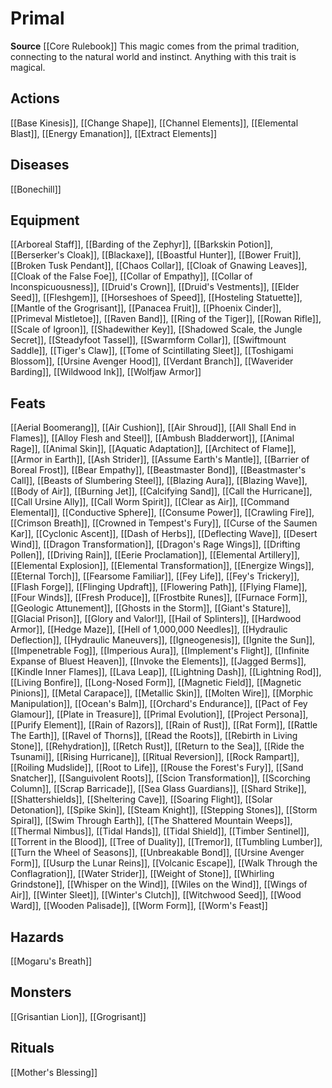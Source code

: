 ﻿---
id: '134'
name: Primal
rarity: Common
source: '[[DATABASE/source/Core Rulebook|Core Rulebook]]'
trait:
- Primal
type: Trait

---
# Primal

**Source** [[Core Rulebook]] 
This magic comes from the primal tradition, connecting to the natural world and instinct. Anything with this trait is magical.

## Actions

[[Base Kinesis]], [[Change Shape]], [[Channel Elements]], [[Elemental Blast]], [[Energy Emanation]], [[Extract Elements]]

## Diseases

[[Bonechill]]

## Equipment

[[Arboreal Staff]], [[Barding of the Zephyr]], [[Barkskin Potion]], [[Berserker's Cloak]], [[Blackaxe]], [[Boastful Hunter]], [[Bower Fruit]], [[Broken Tusk Pendant]], [[Chaos Collar]], [[Cloak of Gnawing Leaves]], [[Cloak of the False Foe]], [[Collar of Empathy]], [[Collar of Inconspicuousness]], [[Druid's Crown]], [[Druid's Vestments]], [[Elder Seed]], [[Fleshgem]], [[Horseshoes of Speed]], [[Hosteling Statuette]], [[Mantle of the Grogrisant]], [[Panacea Fruit]], [[Phoenix Cinder]], [[Primeval Mistletoe]], [[Raven Band]], [[Ring of the Tiger]], [[Rowan Rifle]], [[Scale of Igroon]], [[Shadewither Key]], [[Shadowed Scale, the Jungle Secret]], [[Steadyfoot Tassel]], [[Swarmform Collar]], [[Swiftmount Saddle]], [[Tiger's Claw]], [[Tome of Scintillating Sleet]], [[Toshigami Blossom]], [[Ursine Avenger Hood]], [[Verdant Branch]], [[Waverider Barding]], [[Wildwood Ink]], [[Wolfjaw Armor]]

## Feats

[[Aerial Boomerang]], [[Air Cushion]], [[Air Shroud]], [[All Shall End in Flames]], [[Alloy Flesh and Steel]], [[Ambush Bladderwort]], [[Animal Rage]], [[Animal Skin]], [[Aquatic Adaptation]], [[Architect of Flame]], [[Armor in Earth]], [[Ash Strider]], [[Assume Earth's Mantle]], [[Barrier of Boreal Frost]], [[Bear Empathy]], [[Beastmaster Bond]], [[Beastmaster's Call]], [[Beasts of Slumbering Steel]], [[Blazing Aura]], [[Blazing Wave]], [[Body of Air]], [[Burning Jet]], [[Calcifying Sand]], [[Call the Hurricane]], [[Call Ursine Ally]], [[Call Worm Spirit]], [[Clear as Air]], [[Command Elemental]], [[Conductive Sphere]], [[Consume Power]], [[Crawling Fire]], [[Crimson Breath]], [[Crowned in Tempest's Fury]], [[Curse of the Saumen Kar]], [[Cyclonic Ascent]], [[Dash of Herbs]], [[Deflecting Wave]], [[Desert Wind]], [[Dragon Transformation]], [[Dragon's Rage Wings]], [[Drifting Pollen]], [[Driving Rain]], [[Eerie Proclamation]], [[Elemental Artillery]], [[Elemental Explosion]], [[Elemental Transformation]], [[Energize Wings]], [[Eternal Torch]], [[Fearsome Familiar]], [[Fey Life]], [[Fey's Trickery]], [[Flash Forge]], [[Flinging Updraft]], [[Flowering Path]], [[Flying Flame]], [[Four Winds]], [[Fresh Produce]], [[Frostbite Runes]], [[Furnace Form]], [[Geologic Attunement]], [[Ghosts in the Storm]], [[Giant's Stature]], [[Glacial Prison]], [[Glory and Valor!]], [[Hail of Splinters]], [[Hardwood Armor]], [[Hedge Maze]], [[Hell of 1,000,000 Needles]], [[Hydraulic Deflection]], [[Hydraulic Maneuvers]], [[Igneogenesis]], [[Ignite the Sun]], [[Impenetrable Fog]], [[Imperious Aura]], [[Implement's Flight]], [[Infinite Expanse of Bluest Heaven]], [[Invoke the Elements]], [[Jagged Berms]], [[Kindle Inner Flames]], [[Lava Leap]], [[Lightning Dash]], [[Lightning Rod]], [[Living Bonfire]], [[Long-Nosed Form]], [[Magnetic Field]], [[Magnetic Pinions]], [[Metal Carapace]], [[Metallic Skin]], [[Molten Wire]], [[Morphic Manipulation]], [[Ocean's Balm]], [[Orchard's Endurance]], [[Pact of Fey Glamour]], [[Plate in Treasure]], [[Primal Evolution]], [[Project Persona]], [[Purify Element]], [[Rain of Razors]], [[Rain of Rust]], [[Rat Form]], [[Rattle The Earth]], [[Ravel of Thorns]], [[Read the Roots]], [[Rebirth in Living Stone]], [[Rehydration]], [[Retch Rust]], [[Return to the Sea]], [[Ride the Tsunami]], [[Rising Hurricane]], [[Ritual Reversion]], [[Rock Rampart]], [[Roiling Mudslide]], [[Root to Life]], [[Rouse the Forest's Fury]], [[Sand Snatcher]], [[Sanguivolent Roots]], [[Scion Transformation]], [[Scorching Column]], [[Scrap Barricade]], [[Sea Glass Guardians]], [[Shard Strike]], [[Shattershields]], [[Sheltering Cave]], [[Soaring Flight]], [[Solar Detonation]], [[Spike Skin]], [[Steam Knight]], [[Stepping Stones]], [[Storm Spiral]], [[Swim Through Earth]], [[The Shattered Mountain Weeps]], [[Thermal Nimbus]], [[Tidal Hands]], [[Tidal Shield]], [[Timber Sentinel]], [[Torrent in the Blood]], [[Tree of Duality]], [[Tremor]], [[Tumbling Lumber]], [[Turn the Wheel of Seasons]], [[Unbreakable Bond]], [[Ursine Avenger Form]], [[Usurp the Lunar Reins]], [[Volcanic Escape]], [[Walk Through the Conflagration]], [[Water Strider]], [[Weight of Stone]], [[Whirling Grindstone]], [[Whisper on the Wind]], [[Wiles on the Wind]], [[Wings of Air]], [[Winter Sleet]], [[Winter's Clutch]], [[Witchwood Seed]], [[Wood Ward]], [[Wooden Palisade]], [[Worm Form]], [[Worm's Feast]]

## Hazards

[[Mogaru's Breath]]

## Monsters

[[Grisantian Lion]], [[Grogrisant]]

## Rituals

[[Mother's Blessing]]